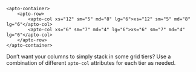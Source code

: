 ```
<apto-container>
    <apto-row>
        <apto-col xs="12" sm="5" md="8" lg="6">xs="12" sm="5" md="8" lg="6"</apto-col>
        <apto-col xs="6" sm="7" md="4" lg="6">xs="6" sm="7" md="4" lg="6"</apto-col>
    </apto-row>
</apto-container>
```
Don’t want your columns to simply stack in some grid tiers? Use a combination of different `apto-col` attributes for each tier as needed.
